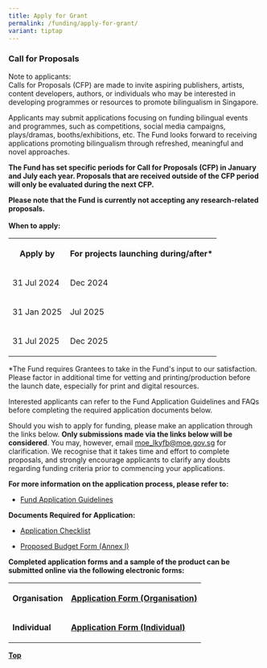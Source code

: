 ```yaml
---
title: Apply for Grant
permalink: /funding/apply-for-grant/
variant: tiptap
---
```

<h3>Call for Proposals</h3>
<p>Note to applicants:
<br>Calls for Proposals (CFP) are made to invite aspiring publishers, artists,
content developers, authors, or individuals who may be interested in developing
programmes or resources to promote bilingualism in Singapore.</p>
<p>Applicants may submit applications focusing on funding bilingual events
and programmes, such as competitions, social media campaigns, plays/dramas,
booths/exhibitions, etc. The Fund looks forward to receiving applications
promoting bilingualism through refreshed, meaningful and novel approaches.</p>
<p><strong>The Fund has set specific periods for Call for Proposals (CFP) in January and July each year. Proposals that are received outside of the CFP period will only be evaluated during the next CFP.</strong>
</p>
<p><strong>Please note that the Fund is currently not accepting any research-related proposals. <br><br>When to apply:</strong>
</p>
<table style="minWidth: 50px">
<colgroup>
<col>
<col>
</colgroup>
<tbody>
<tr>
<th rowspan="1" colspan="1">
<p><strong>Apply by</strong>
</p>
</th>
<th rowspan="1" colspan="1">
<p><strong>For projects launching during/after*</strong>
</p>
</th>
</tr>
<tr>
<td rowspan="1" colspan="1">
<p>31 Jul 2024</p>
</td>
<td rowspan="1" colspan="1">
<p>Dec 2024</p>
</td>
</tr>
<tr>
<td rowspan="1" colspan="1">
<p>31 Jan 2025</p>
</td>
<td rowspan="1" colspan="1">
<p>Jul 2025</p>
</td>
</tr>
<tr>
<td rowspan="1" colspan="1">
<p>31 Jul 2025</p>
</td>
<td rowspan="1" colspan="1">
<p>Dec 2025</p>
</td>
</tr>
</tbody>
</table>
<p>*The Fund requires Grantees to take in the Fund's input to our satisfaction.
Please factor in additional time for vetting and printing/production before
the launch date, especially for print and digital resources.</p>
<p>Interested applicants can refer to the Fund Application Guidelines and
FAQs before completing the required application documents below.</p>
<p>Should you wish to apply for funding, please make an application through
the links below. <strong>Only submissions made via the links below will be considered</strong>.
You may, however, email <a href="mailto:moe_lkyfb@moe.gov.s" rel="noopener noreferrer nofollow" target="_blank">moe_lkyfb@moe.gov.sg</a> for clarification.
We recognise that it takes time and effort to complete proposals, and strongly
encourage applicants to clarify any doubts regarding funding criteria prior
to commencing your applications.</p>
<p></p>
<p><strong>For more information on the application process, please refer to:</strong>
</p>
<ul>
<li>
<p><a href="/files/LKYFB_Application_Guide_for_CFP.pdf" rel="noopener noreferrer nofollow" target="_blank">Fund Application Guidelines</a>
</p>
<p></p>
</li>
</ul>
<p><strong>Documents Required for Application:</strong>
</p>
<ul data-tight="true" class="tight">
<li>
<p><a href="https://go.gov.sg/cfp-application-checklist" rel="noopener noreferrer nofollow" target="_blank">Application Checklist</a>
</p>
</li>
<li>
<p><a href="https://go.gov.sg/cfp-budget-proposal-form" rel="noopener noreferrer nofollow" target="_blank">Proposed Budget Form (Annex I)</a>
</p>
<p></p>
</li>
</ul>
<p><strong>Completed application forms and a sample of the product can be submitted online via the following electronic forms:</strong>
</p>
<table style="minWidth: 50px">
<colgroup>
<col>
<col>
</colgroup>
<tbody>
<tr>
<th rowspan="1" colspan="1">
<p>Organisation</p>
</th>
<th rowspan="1" colspan="1">
<p><a href="https://form.gov.sg/65f12376431e7d2e5517b199" rel="noopener noreferrer nofollow" target="_blank">Application Form (Organisation)</a>
</p>
</th>
</tr>
<tr>
<td rowspan="1" colspan="1">
<p><strong>Individual</strong>
</p>
</td>
<td rowspan="1" colspan="1">
<p><strong><a href="https://form.gov.sg/65effd471b019bf7b5188890" rel="noopener noreferrer nofollow" target="_blank">Application Form (Individual)</a></strong>
</p>
</td>
</tr>
</tbody>
</table>
<p></p>
<p><strong><a href="#top" rel="noopener noreferrer nofollow" target="_blank">Top</a></strong>
</p>